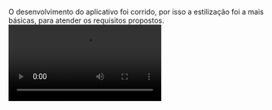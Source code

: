 O desenvolvimento do aplicativo foi corrido, por isso a estilização foi a mais básicas, para atender os requisitos propostos. 
<video src="AndroidEmulator.mp4"></video>
